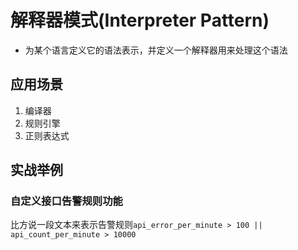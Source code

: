 # 解释器模式(Interpreter Pattern)

- 为某个语言定义它的语法表示，并定义一个解释器用来处理这个语法

## 应用场景

1. 编译器
2. 规则引擎
3. 正则表达式

## 实战举例

### 自定义接口告警规则功能

比方说一段文本来表示告警规则`api_error_per_minute > 100 || api_count_per_minute > 10000`
